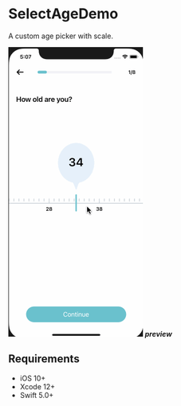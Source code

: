 # SelectAgeDemo
A custom age picker with scale.

![gif1](https://github.com/ChokShen/SelectAgeDemo/blob/main/SelectAgeDemo/Screenshots/SelectAgeDemo.gif) 
***preview*** 

## Requirements 
* iOS 10+
* Xcode 12+
* Swift 5.0+
